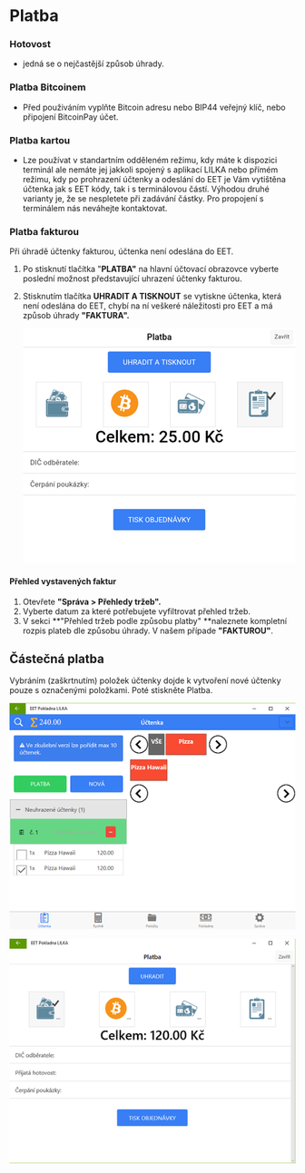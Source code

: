 # Platba

### Hotovost

* jedná se o nejčastější způsob úhrady.

### Platba Bitcoinem

* Před použiváním vyplňte Bitcoin adresu nebo BIP44 veřejný klíč, nebo připojení BitcoinPay účet.

### Platba kartou

* Lze používat v standartním odděleném režimu, kdy máte k dispozici terminál ale nemáte jej jakkoli spojený s aplikací LILKA nebo přímém režimu, kdy po prohrazení účtenky a odeslání do EET je Vám vytištěna účtenka jak s EET kódy, tak i s terminálovou částí. Výhodou druhé varianty je, že se nespletete při zadávání částky. Pro propojení s terminálem nás neváhejte kontaktovat.

### Platba fakturou

Při úhradě účtenky fakturou, účtenka není odeslána do EET.

1. Po stisknutí tlačítka "**PLATBA"** na hlavní účtovací obrazovce vyberte poslední možnost představující uhrazení účtenky fakturou.

2. Stisknutím tlačítka **UHRADIT A TISKNOUT** se vytiskne účtenka, která není odeslána do EET, chybí na ní veškeré náležitosti pro EET a má způsob úhrady **"FAKTURA".**

   ![](img/invoice1.png)

#### Přehled vystavených faktur

1. Otevřete **"Správa &gt; Přehledy tržeb".**
2. Vyberte datum za které potřebujete vyfiltrovat přehled tržeb.
3. V sekci **"Přehled tržeb podle způsobu platby" **naleznete kompletní rozpis plateb dle způsobu úhrady. V našem případe **"FAKTUROU"**.

## Částečná platba

Vybráním \(zaškrtnutím\) položek účtenky dojde k vytvoření nové účtenky pouze s označenými položkami. Poté stiskněte Platba.

![](img/partialPay1.png)

![](img/partialPay2.png)

